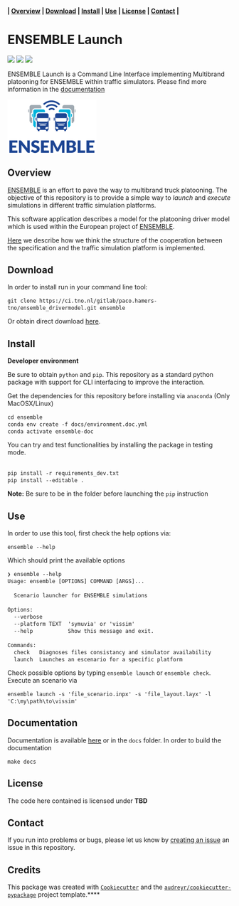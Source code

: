 **| [Overview](#overview) | [Download](#download) | [Install](#install) | [Use](#use) | [License](#license) | [Contact](#contact) |**

# ENSEMBLE Launch

![](https://img.shields.io/badge/platform-VISSIM-blue) ![](https://img.shields.io/badge/platform-SymuVia-green) ![](https://img.shields.io/badge/-Documentation-brightgreen)

ENSEMBLE Launch is a Command Line Interface implementing Multibrand platooning for ENSEMBLE within traffic simulators. Please find more information in the [documentation](https://ensemble-docs.readthedocs.io/en/latest/)

<img src="docs/source/_static/logo.png" alt="drawing" align="middle" width="200" />

## Overview

[ENSEMBLE](https://platooningensemble.eu) is an effort to pave the way to multibrand truck platooning. The objective of this repository is to provide a simple way to *launch* and *execute* simulations in different traffic simulation platforms.

This software application describes a model for the platooning driver model which is used within the European project of [ENSEMBLE](https://platooningensemble.eu).

[Here](https://ensemble-docs.readthedocs.io/en/latest/getting_started/04_architecture.html) we describe how we think the structure of the cooperation between the specification and the traffic simulation platform is implemented.

## Download

In order to install run in your command line tool:

```{bash}
git clone https://ci.tno.nl/gitlab/paco.hamers-tno/ensemble_drivermodel.git ensemble
```
Or obtain direct download [here](https://ci.tno.nl/gitlab/paco.hamers-tno/ensemble_drivermodel/-/archive/master/ensemble_drivermodel-master.zip).


## Install

**Developer environment**

Be sure to obtain `python` and `pip`.  This repository as a standard python package with support for CLI interfacing to improve the interaction.

Get the dependencies for this repository before installing via `anaconda` (Only MacOSX/Linux)

```
cd ensemble
conda env create -f docs/environment.doc.yml
conda activate ensemble-doc
```

You can try and test functionalities by installing the package in testing mode.

```

pip install -r requirements_dev.txt
pip install --editable .
```

**Note:** Be sure to be in the folder before launching the `pip` instruction

## Use

In order to use this tool, first check the help options via:

```
ensemble --help
```

Which should print the available options

```
❯ ensemble --help
Usage: ensemble [OPTIONS] COMMAND [ARGS]...

  Scenario launcher for ENSEMBLE simulations

Options:
  --verbose
  --platform TEXT  'symuvia' or 'vissim'
  --help           Show this message and exit.

Commands:
  check   Diagnoses files consistancy and simulator availability
  launch  Launches an escenario for a specific platform
```

Check possible options by typing `ensemble launch` or `ensemble check`. Execute an scenario via

```
ensemble launch -s 'file_scenario.inpx' -s 'file_layout.layx' -l 'C:\my\path\to\vissim'
```

## Documentation

Documentation is available [here](https://ensemble-docs.readthedocs.io/en/latest/) or in the `docs` folder. In order to build the documentation

```
make docs
```

## License

The code here contained is licensed under **TBD**

## Contact

If you run into problems or bugs, please let us know by [creating an issue](https://ci.tno.nl/gitlab/paco.hamers-tno/ensemble_drivermodel/issues/new) an issue in this repository.

## Credits

This package was created with [`Cookiecutter`](https://github.com/audreyr/cookiecutter) and the [`audreyr/cookiecutter-pypackage`](https://github.com/audreyr/cookiecutter-pypackage) project template.****